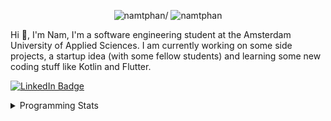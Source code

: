 <p align="center"> <img src=https://komarev.com/ghpvc/?username=namtphan alt=namtphan/> <img 
src="https://img.shields.io/github/last-commit/namtphan/namtphan" alt="namtphan" />
</p>

Hi 👋, I'm Nam, I'm a software engineering student at the Amsterdam University of Applied Sciences. I am currently working on some side projects, a startup idea (with some fellow students) and learning some new coding stuff like Kotlin and Flutter. 

<a href="https://www.linkedin.com/in/namtphan2/"><img src="https://img.shields.io/badge/-@namtphan2-0077B5?style=flat-square&amp;labelColor=0077B5&amp;logo=LinkedIn&amp;link=https://www.linkedin.com/in/namtphan2/" alt="LinkedIn Badge"></a> 

<details>
<summary>Programming Stats</summary>
<!-- Most used languages stats -->
<!-- [![Top Langs](https://github-readme-stats.vercel.app/api/top-langs/?username=namtphan&layout=compact)](https://github.com/namtphan2/github-readme-stats) -->
  
<!--START_SECTION:waka-->
**I'm a Night 🦉** 

```text
🌞 Morning    43 commits     █░░░░░░░░░░░░░░░░░░░░░░░░   6.66% 
🌆 Daytime    187 commits    ███████░░░░░░░░░░░░░░░░░░   28.95% 
🌃 Evening    246 commits    █████████░░░░░░░░░░░░░░░░   38.08% 
🌙 Night      170 commits    ██████░░░░░░░░░░░░░░░░░░░   26.32%

```
📅 **I'm Most Productive on Tuesday** 

```text
Monday       68 commits     ██░░░░░░░░░░░░░░░░░░░░░░░   10.53% 
Tuesday      112 commits    ████░░░░░░░░░░░░░░░░░░░░░   17.34% 
Wednesday    85 commits     ███░░░░░░░░░░░░░░░░░░░░░░   13.16% 
Thursday     97 commits     ███░░░░░░░░░░░░░░░░░░░░░░   15.02% 
Friday       100 commits    ███░░░░░░░░░░░░░░░░░░░░░░   15.48% 
Saturday     91 commits     ███░░░░░░░░░░░░░░░░░░░░░░   14.09% 
Sunday       93 commits     ███░░░░░░░░░░░░░░░░░░░░░░   14.4%

```


📊 **This Week I Spent My Time On** 

```text
💻 Operating System: 
Mac                      10 hrs 25 mins      █████████████████████████   100.0%

```


<!--END_SECTION:waka-->
</details>
